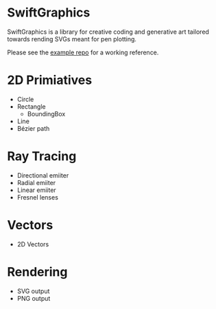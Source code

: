 # SwiftGraphics

SwiftGraphics is a library for creative coding and generative art tailored towards rending SVGs meant for pen plotting.

Please see the [example repo](https://github.com/emorydunn/SwiftGraphics-Example) for a working reference.

# 2D Primiatives

- Circle
- Rectangle
  - BoundingBox
- Line
- Bézier path

# Ray Tracing

- Directional emiiter
- Radial emiiter
- Linear emiiter
- Fresnel lenses

# Vectors

- 2D Vectors

# Rendering

- SVG output
- PNG output